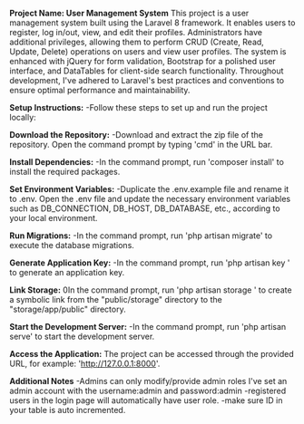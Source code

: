 **Project Name: User Management System**
This project is a user management system built using the Laravel 8 framework. It enables users to register, log in/out, view, and edit their profiles. Administrators have additional privileges, allowing them to perform CRUD (Create, Read, Update, Delete) operations on users and view user profiles. The system is enhanced with jQuery for form validation, Bootstrap for a polished user interface, and DataTables for client-side search functionality. Throughout development, I've adhered to Laravel's best practices and conventions to ensure optimal performance and maintainability.

**Setup Instructions:**
-Follow these steps to set up and run the project locally:

**Download the Repository:**
-Download and extract the zip file of the repository.
Open the command prompt by typing 'cmd' in the URL bar.

**Install Dependencies:**
-In the command prompt, run 'composer install' to install the required packages.

**Set Environment Variables:**
-Duplicate the .env.example file and rename it to .env.
Open the .env file and update the necessary environment variables such as DB_CONNECTION, DB_HOST, DB_DATABASE, etc., according to your local environment.

**Run Migrations:**
-In the command prompt, run 'php artisan migrate' to execute the database migrations.

**Generate Application Key:**
-In the command prompt, run 'php artisan key
' to generate an application key.

**Link Storage:**
0In the command prompt, run 'php artisan storage
' to create a symbolic link from the "public/storage" directory to the "storage/app/public" directory.

**Start the Development Server:**
-In the command prompt, run 'php artisan serve' to start the development server.

**Access the Application:**
The project can be accessed through the provided URL, for example: 'http://127.0.0.1:8000'.

**Additional Notes**
-Admins can only modify/provide admin roles
I've set an admin account with the username:admin and password:admin
-registered users in the login page will automatically have user role.
-make sure ID in your table is auto incremented.
